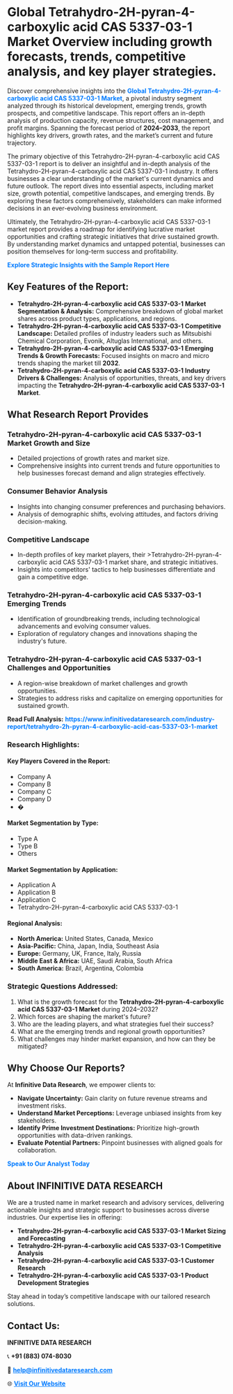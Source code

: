 <h1>Global Tetrahydro-2H-pyran-4-carboxylic acid CAS 5337-03-1 Market Overview including growth forecasts, trends, competitive analysis, and key player strategies.</h1>
<p>
Discover comprehensive insights into the 
<a href="https://www.infinitivedataresearch.com/industry-report/tetrahydro-2h-pyran-4-carboxylic-acid-cas-5337-03-1-market" rel="dofollow" style="color: #007BFF; text-decoration: none;"><strong>Global Tetrahydro-2H-pyran-4-carboxylic acid CAS 5337-03-1 Market</strong></a>, a pivotal industry segment analyzed through its historical development, emerging trends, growth prospects, and competitive landscape. This report offers an in-depth analysis of production capacity, revenue structures, cost management, and profit margins. Spanning the forecast period of <strong>2024–2033</strong>, the report highlights key drivers, growth rates, and the market’s current and future trajectory.
</p>
<p>
The primary objective of this Tetrahydro-2H-pyran-4-carboxylic acid CAS 5337-03-1 report is to deliver an insightful and in-depth analysis of the Tetrahydro-2H-pyran-4-carboxylic acid CAS 5337-03-1 industry. It offers businesses a clear understanding of the market's current dynamics and future outlook. The report dives into essential aspects, including market size, growth potential, competitive landscapes, and emerging trends. By exploring these factors comprehensively, stakeholders can make informed decisions in an ever-evolving business environment.
</p>
<p>
Ultimately, the Tetrahydro-2H-pyran-4-carboxylic acid CAS 5337-03-1 market report provides a roadmap for identifying lucrative market opportunities and crafting strategic initiatives that drive sustained growth. By understanding market dynamics and untapped potential, businesses can position themselves for long-term success and profitability.
</p>
<p>
<a href="https://www.infinitivedataresearch.com/request-sample/reportId=110154" style="color: #007BFF; text-decoration: none;"><strong>Explore Strategic Insights with the Sample Report Here</strong></a>
</p>

<h2>Key Features of the Report:</h2>
<ul>
<li><strong>Tetrahydro-2H-pyran-4-carboxylic acid CAS 5337-03-1 Market Segmentation & Analysis:</strong> Comprehensive breakdown of global market shares across product types, applications, and regions.</li>
<li><strong>Tetrahydro-2H-pyran-4-carboxylic acid CAS 5337-03-1 Competitive Landscape:</strong> Detailed profiles of industry leaders such as Mitsubishi Chemical Corporation, Evonik, Altuglas International, and others.</li>
<li><strong>Tetrahydro-2H-pyran-4-carboxylic acid CAS 5337-03-1 Emerging Trends & Growth Forecasts:</strong> Focused insights on macro and micro trends shaping the market till <strong>2032</strong>.</li>
<li><strong>Tetrahydro-2H-pyran-4-carboxylic acid CAS 5337-03-1 Industry Drivers & Challenges:</strong> Analysis of opportunities, threats, and key drivers impacting the <strong>Tetrahydro-2H-pyran-4-carboxylic acid CAS 5337-03-1 Market</strong>.</li>
</ul>

<h2>What Research Report Provides</h2>
<h3>Tetrahydro-2H-pyran-4-carboxylic acid CAS 5337-03-1 Market Growth and Size</h3>
<ul>
<li>Detailed projections of growth rates and market size.</li>
<li>Comprehensive insights into current trends and future opportunities to help businesses forecast demand and align strategies effectively.</li>
</ul>

<h3>Consumer Behavior Analysis</h3>
<ul>
<li>Insights into changing consumer preferences and purchasing behaviors.</li>
<li>Analysis of demographic shifts, evolving attitudes, and factors driving decision-making.</li>
</ul>

<h3>Competitive Landscape</h3>
<ul>
<li>In-depth profiles of key market players, their >Tetrahydro-2H-pyran-4-carboxylic acid CAS 5337-03-1 market share, and strategic initiatives.</li>
<li>Insights into competitors' tactics to help businesses differentiate and gain a competitive edge.</li>
</ul>

<h3>Tetrahydro-2H-pyran-4-carboxylic acid CAS 5337-03-1 Emerging Trends</h3>
<ul>
<li>Identification of groundbreaking trends, including technological advancements and evolving consumer values.</li>
<li>Exploration of regulatory changes and innovations shaping the industry's future.</li>
</ul>

<h3>Tetrahydro-2H-pyran-4-carboxylic acid CAS 5337-03-1 Challenges and Opportunities</h3>
<ul>
<li>A region-wise breakdown of market challenges and growth opportunities.</li>
<li>Strategies to address risks and capitalize on emerging opportunities for sustained growth.</li>
</ul>
<p><strong>Read Full Analysis:</strong> <a href="https://www.infinitivedataresearch.com/industry-report/tetrahydro-2h-pyran-4-carboxylic-acid-cas-5337-03-1-market" rel="dofollow" style="color: #007BFF; text-decoration: none;"><strong>https://www.infinitivedataresearch.com/industry-report/tetrahydro-2h-pyran-4-carboxylic-acid-cas-5337-03-1-market</strong></a></p>
<h3>Research Highlights:</h3>
<h4>Key Players Covered in the Report:</h4>
<ul><li>Company A</li><li>Company B</li><li>Company C</li><li>Company D</li><li>�</li></ul>
<h4>Market Segmentation by Type:</h4>
<ul><li>Type A</li><li>Type B</li><li>Others</li></ul>
<h4>Market Segmentation by Application:</h4>
<ul><li>Application A</li><li>Application B</li><li>Application C</li><li>Tetrahydro-2H-pyran-4-carboxylic acid CAS 5337-03-1</li></ul>

<h4>Regional Analysis:</h4>
<ul>
<li><strong>North America:</strong> United States, Canada, Mexico</li>
<li><strong>Asia-Pacific:</strong> China, Japan, India, Southeast Asia</li>
<li><strong>Europe:</strong> Germany, UK, France, Italy, Russia</li>
<li><strong>Middle East & Africa:</strong> UAE, Saudi Arabia, South Africa</li>
<li><strong>South America:</strong> Brazil, Argentina, Colombia</li>
</ul>

<h3>Strategic Questions Addressed:</h3>
<ol>
<li>What is the growth forecast for the <strong>Tetrahydro-2H-pyran-4-carboxylic acid CAS 5337-03-1 Market</strong> during 2024–2032?</li>
<li>Which forces are shaping the market's future?</li>
<li>Who are the leading players, and what strategies fuel their success?</li>
<li>What are the emerging trends and regional growth opportunities?</li>
<li>What challenges may hinder market expansion, and how can they be mitigated?</li>
</ol>

<h2>Why Choose Our Reports?</h2>
<p>At <strong>Infinitive Data Research</strong>, we empower clients to:</p>
<ul>
<li><strong>Navigate Uncertainty:</strong> Gain clarity on future revenue streams and investment risks.</li>
<li><strong>Understand Market Perceptions:</strong> Leverage unbiased insights from key stakeholders.</li>
<li><strong>Identify Prime Investment Destinations:</strong> Prioritize high-growth opportunities with data-driven rankings.</li>
<li><strong>Evaluate Potential Partners:</strong> Pinpoint businesses with aligned goals for collaboration.</li>
</ul>
<p><a href="https://www.infinitivedataresearch.com/industry-report/tetrahydro-2h-pyran-4-carboxylic-acid-cas-5337-03-1-market" rel="dofollow" style="color: #007BFF; text-decoration: none;"><strong>Speak to Our Analyst Today</strong></a></p>

<h2>About INFINITIVE DATA RESEARCH</h2>
<p>We are a trusted name in market research and advisory services, delivering actionable insights and strategic support to businesses across diverse industries. Our expertise lies in offering:</p>
<ul>
<li><strong>Tetrahydro-2H-pyran-4-carboxylic acid CAS 5337-03-1 Market Sizing and Forecasting</strong></li>
<li><strong>Tetrahydro-2H-pyran-4-carboxylic acid CAS 5337-03-1 Competitive Analysis</strong></li>
<li><strong>Tetrahydro-2H-pyran-4-carboxylic acid CAS 5337-03-1 Customer Research</strong></li>
<li><strong>Tetrahydro-2H-pyran-4-carboxylic acid CAS 5337-03-1 Product Development Strategies</strong></li>
</ul>
<p>Stay ahead in today’s competitive landscape with our tailored research solutions.</p>

<h2>Contact Us:</h2>
<p><strong>INFINITIVE DATA RESEARCH</strong></p>
<p>📞 <strong>+91 (883) 074-8030</strong></p>
<p>📧 <strong><a href="mailto:help@infinitivedataresearch.com" style="color: #007BFF;">help@infinitivedataresearch.com</a></strong></p>
<p>🌐 <strong><a href="https://www.infinitivedataresearch.com" rel="dofollow" style="color: #007BFF;">Visit Our Website</a></strong></p>